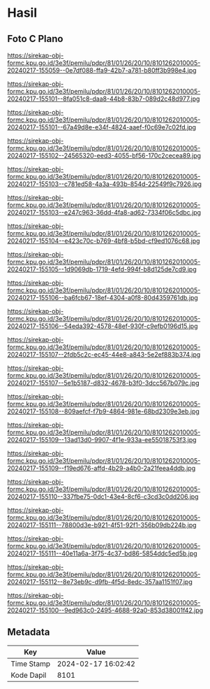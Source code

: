 # Hasil

## Foto C Plano

https://sirekap-obj-formc.kpu.go.id/3e3f/pemilu/pdpr/81/01/26/20/10/8101262010005-20240217-155059--0e7df088-ffa9-42b7-a781-b80ff3b998e4.jpg

https://sirekap-obj-formc.kpu.go.id/3e3f/pemilu/pdpr/81/01/26/20/10/8101262010005-20240217-155101--8fa051c8-daa8-44b8-83b7-089d2c48d977.jpg

https://sirekap-obj-formc.kpu.go.id/3e3f/pemilu/pdpr/81/01/26/20/10/8101262010005-20240217-155101--67a49d8e-e34f-4824-aaef-f0c69e7c02fd.jpg

https://sirekap-obj-formc.kpu.go.id/3e3f/pemilu/pdpr/81/01/26/20/10/8101262010005-20240217-155102--24565320-eed3-4055-bf56-170c2cecea89.jpg

https://sirekap-obj-formc.kpu.go.id/3e3f/pemilu/pdpr/81/01/26/20/10/8101262010005-20240217-155103--c781ed58-4a3a-493b-854d-22549f9c7926.jpg

https://sirekap-obj-formc.kpu.go.id/3e3f/pemilu/pdpr/81/01/26/20/10/8101262010005-20240217-155103--e247c963-36dd-4fa8-ad62-7334f06c5dbc.jpg

https://sirekap-obj-formc.kpu.go.id/3e3f/pemilu/pdpr/81/01/26/20/10/8101262010005-20240217-155104--e423c70c-b769-4bf8-b5bd-cf9ed1076c68.jpg

https://sirekap-obj-formc.kpu.go.id/3e3f/pemilu/pdpr/81/01/26/20/10/8101262010005-20240217-155105--1d9069db-1719-4efd-994f-b8d125de7cd9.jpg

https://sirekap-obj-formc.kpu.go.id/3e3f/pemilu/pdpr/81/01/26/20/10/8101262010005-20240217-155106--ba6fcb67-18ef-4304-a0f8-80d4359761db.jpg

https://sirekap-obj-formc.kpu.go.id/3e3f/pemilu/pdpr/81/01/26/20/10/8101262010005-20240217-155106--54eda392-4578-48ef-930f-c9efb0196d15.jpg

https://sirekap-obj-formc.kpu.go.id/3e3f/pemilu/pdpr/81/01/26/20/10/8101262010005-20240217-155107--2fdb5c2c-ec45-44e8-a843-5e2ef883b374.jpg

https://sirekap-obj-formc.kpu.go.id/3e3f/pemilu/pdpr/81/01/26/20/10/8101262010005-20240217-155107--5e1b5187-d832-4678-b3f0-3dcc567b079c.jpg

https://sirekap-obj-formc.kpu.go.id/3e3f/pemilu/pdpr/81/01/26/20/10/8101262010005-20240217-155108--809aefcf-f7b9-4864-981e-68bd2309e3eb.jpg

https://sirekap-obj-formc.kpu.go.id/3e3f/pemilu/pdpr/81/01/26/20/10/8101262010005-20240217-155109--13ad13d0-9907-4f1e-933a-ee55018753f3.jpg

https://sirekap-obj-formc.kpu.go.id/3e3f/pemilu/pdpr/81/01/26/20/10/8101262010005-20240217-155109--f19ed676-affd-4b29-a4b0-2a21feea4ddb.jpg

https://sirekap-obj-formc.kpu.go.id/3e3f/pemilu/pdpr/81/01/26/20/10/8101262010005-20240217-155110--337fbe75-0dc1-43e4-8cf6-c3cd3c0dd206.jpg

https://sirekap-obj-formc.kpu.go.id/3e3f/pemilu/pdpr/81/01/26/20/10/8101262010005-20240217-155111--78800d3e-b921-4f51-92f1-356b09db224b.jpg

https://sirekap-obj-formc.kpu.go.id/3e3f/pemilu/pdpr/81/01/26/20/10/8101262010005-20240217-155111--40e11a6a-3f75-4c37-bd86-5854ddc5ed5b.jpg

https://sirekap-obj-formc.kpu.go.id/3e3f/pemilu/pdpr/81/01/26/20/10/8101262010005-20240217-155112--8e73eb9c-d9fb-4f5d-8edc-357aa1151f07.jpg

https://sirekap-obj-formc.kpu.go.id/3e3f/pemilu/pdpr/81/01/26/20/10/8101262010005-20240217-155100--9ed963c0-2495-4688-92a0-853d38001f42.jpg


## Metadata

| Key        | Value               |
| ---------- | ------------------- |
| Time Stamp | 2024-02-17 16:02:42 |
| Kode Dapil | 8101                |



